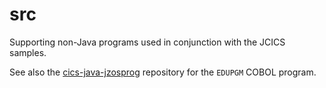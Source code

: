 src
===
Supporting non-Java programs used in conjunction with the JCICS samples.

See also the [cics-java-jzosprog](https://github.com/cicsdev/cics-java-jzosprog/tree/main/src/Cobol) repository for the `EDUPGM` COBOL program.

